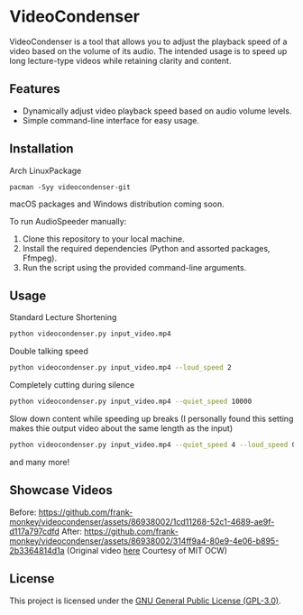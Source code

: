 # VideoCondenser
VideoCondenser is a tool that allows you to adjust the playback speed of a video based on the volume of its audio. 
The intended usage is to speed up long lecture-type videos while retaining clarity and content.

## Features

- Dynamically adjust video playback speed based on audio volume levels.
- Simple command-line interface for easy usage.

## Installation

Arch LinuxPackage
```
pacman -Syy videocondenser-git
```

macOS packages and Windows distribution coming soon.

To run AudioSpeeder manually:

1. Clone this repository to your local machine.
2. Install the required dependencies (Python and assorted packages, Ffmpeg).
3. Run the script using the provided command-line arguments.

## Usage
Standard Lecture Shortening
```bash
python videocondenser.py input_video.mp4
```
Double talking speed 
```bash
python videocondenser.py input_video.mp4 --loud_speed 2
```

Completely cutting during silence
```bash
python videocondenser.py input_video.mp4 --quiet_speed 10000
```

Slow down content while speeding up breaks (I personally found this setting makes thie output video about the same length as the input)
```bash
python videocondenser.py input_video.mp4 --quiet_speed 4 --loud_speed 0.75
```
and many more!

## Showcase Videos
Before:
https://github.com/frank-monkey/videocondenser/assets/86938002/1cd11268-52c1-4689-ae9f-d117a797cdfd
After:
https://github.com/frank-monkey/videocondenser/assets/86938002/314ff9a4-80e9-4e06-b895-2b3364814d1a
(Original video [here](https://youtu.be/jANZxzetPaQ) Courtesy of MIT OCW)


## License

This project is licensed under the [GNU General Public License (GPL-3.0)](LICENSE.txt).
